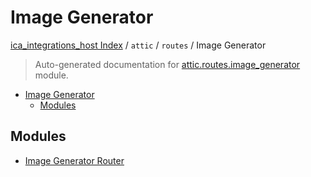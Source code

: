 # Image Generator

[ica_integrations_host Index](../../../README.md#ica_integrations_host-index) / `attic` / `routes` / Image Generator

> Auto-generated documentation for [attic.routes.image_generator](https://github.com/destiny/ica_integrations_host/blob/main/attic/routes/image_generator/__init__.py) module.

- [Image Generator](#image-generator)
  - [Modules](#modules)

## Modules

- [Image Generator Router](./image_generator_router.md)
